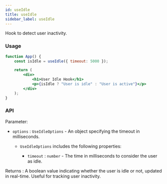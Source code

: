 ```yaml
---
id: useIdle
title: useIdle
sidebar_label: useIdle
---
```


Hook to detect user inactivity.

### Usage

```jsx live
function App() {
	const isIdle = useIdle({ timeout: 5000 });

	return (
		<div>
			<h1>User Idle Hook</h1>
			<p>{isIdle ? "User is idle" : "User is active"}</p>
		</div>
	);
}
```

### API

Parameter:

- `options` : `UseIdleOptions` - An object specifying the timeout in milliseconds.

  - `UseIdleOptions` includes the following properties:

    - `timeout` : `number` - The time in milliseconds to consider the user as idle.

Returns : A boolean value indicating whether the user is idle or not, updated in real-time. Useful for tracking user inactivity.

